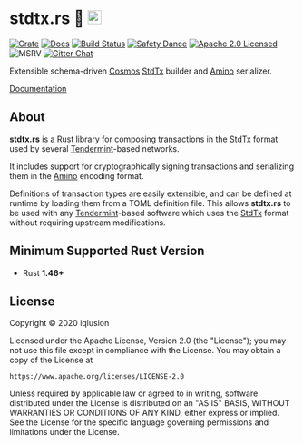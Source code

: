 # stdtx.rs 🌌 <a href="https://www.iqlusion.io"><img src="https://storage.googleapis.com/iqlusion-production-web/img/logo/iqlusion-rings-sm.png" alt="iqlusion" width="24" height="24"></a>

[![Crate][crate-image]][crate-link]
[![Docs][docs-image]][docs-link]
[![Build Status][build-image]][build-link]
[![Safety Dance][safety-image]][safety-link]
[![Apache 2.0 Licensed][license-image]][license-link]
![MSRV][msrv-image]
[![Gitter Chat][gitter-image]][gitter-link]

Extensible schema-driven [Cosmos] [StdTx] builder and [Amino] serializer.

[Documentation][docs-link]

## About

**stdtx.rs** is a Rust library for composing transactions in the [StdTx]
format used by several [Tendermint]-based networks.

It includes support for cryptographically signing transactions and serializing
them in the [Amino] encoding format.

Definitions of transaction types are easily extensible, and can be defined at
runtime by loading them from a TOML definition file. This allows
**stdtx.rs** to be used with any [Tendermint]-based software which
uses the [StdTx] format without requiring upstream modifications.

## Minimum Supported Rust Version

- Rust **1.46+**

## License

Copyright © 2020 iqlusion

Licensed under the Apache License, Version 2.0 (the "License");
you may not use this file except in compliance with the License.
You may obtain a copy of the License at

    https://www.apache.org/licenses/LICENSE-2.0

Unless required by applicable law or agreed to in writing, software
distributed under the License is distributed on an "AS IS" BASIS,
WITHOUT WARRANTIES OR CONDITIONS OF ANY KIND, either express or implied.
See the License for the specific language governing permissions and
limitations under the License.

[//]: # (badges)

[crate-image]: https://img.shields.io/crates/v/stdtx.svg
[crate-link]: https://crates.io/crates/stdtx
[docs-image]: https://docs.rs/stdtx/badge.svg
[docs-link]: https://docs.rs/stdtx/
[build-image]: https://github.com/iqlusioninc/crates/workflows/Rust/badge.svg?branch=develop&event=push
[build-link]: https://github.com/iqlusioninc/crates/actions
[safety-image]: https://img.shields.io/badge/unsafe-forbidden-success.svg
[safety-link]: https://github.com/rust-secure-code/safety-dance/
[license-image]: https://img.shields.io/badge/license-Apache2.0-blue.svg
[license-link]: https://github.com/iqlusioninc/crates/blob/develop/LICENSE
[msrv-image]: https://img.shields.io/badge/rustc-1.46+-blue.svg
[gitter-image]: https://badges.gitter.im/iqlusioninc/community.svg
[gitter-link]: https://gitter.im/iqlusioninc/community

[//]: # (general links)

[Cosmos]: https://cosmos.network/
[StdTx]: https://godoc.org/github.com/cosmos/cosmos-sdk/x/auth/types#StdTx
[Tendermint]: https://tendermint.com/
[Amino]: https://github.com/tendermint/go-amino
